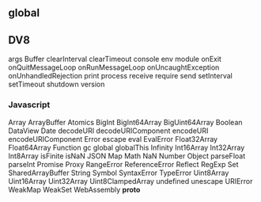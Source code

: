 ## global

## DV8
args
Buffer
clearInterval
clearTimeout
console
env
module
onExit
onQuitMessageLoop
onRunMessageLoop
onUncaughtException
onUnhandledRejection
print
process
receive
require
send
setInterval
setTimeout
shutdown
version

### Javascript
Array
ArrayBuffer
Atomics
BigInt
BigInt64Array
BigUint64Array
Boolean
DataView
Date
decodeURI
decodeURIComponent
encodeURI
encodeURIComponent
Error
escape
eval
EvalError
Float32Array
Float64Array
Function
gc
global
globalThis
Infinity
Int16Array
Int32Array
Int8Array
isFinite
isNaN
JSON
Map
Math
NaN
Number
Object
parseFloat
parseInt
Promise
Proxy
RangeError
ReferenceError
Reflect
RegExp
Set
SharedArrayBuffer
String
Symbol
SyntaxError
TypeError
Uint8Array
Uint16Array
Uint32Array
Uint8ClampedArray
undefined
unescape
URIError
WeakMap
WeakSet
WebAssembly
__proto__